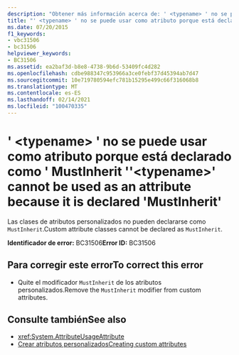 ```yaml
---
description: "Obtener más información acerca de: ' <typename> ' no se puede usar como atributo porque está declarado como ' MustInherit '"
title: "' <typename> ' no se puede usar como atributo porque está declarado como ' MustInherit '"
ms.date: 07/20/2015
f1_keywords:
- vbc31506
- bc31506
helpviewer_keywords:
- BC31506
ms.assetid: ea2baf3d-b8e8-4738-9b6d-53409fc4d282
ms.openlocfilehash: cdbe988347c953966a3ce0febf37d45394ab7d47
ms.sourcegitcommit: 10e719780594efc781b15295e499c66f316068b8
ms.translationtype: MT
ms.contentlocale: es-ES
ms.lasthandoff: 02/14/2021
ms.locfileid: "100470335"
---
```

# <a name="typename-cannot-be-used-as-an-attribute-because-it-is-declared-mustinherit"></a><span data-ttu-id="87d9e-103">' \<typename> ' no se puede usar como atributo porque está declarado como ' MustInherit '</span><span class="sxs-lookup"><span data-stu-id="87d9e-103">'\<typename>' cannot be used as an attribute because it is declared 'MustInherit'</span></span>

<span data-ttu-id="87d9e-104">Las clases de atributos personalizados no pueden declararse como `MustInherit`.</span><span class="sxs-lookup"><span data-stu-id="87d9e-104">Custom attribute classes cannot be declared as `MustInherit`.</span></span>  
  
 <span data-ttu-id="87d9e-105">**Identificador de error:** BC31506</span><span class="sxs-lookup"><span data-stu-id="87d9e-105">**Error ID:** BC31506</span></span>  
  
## <a name="to-correct-this-error"></a><span data-ttu-id="87d9e-106">Para corregir este error</span><span class="sxs-lookup"><span data-stu-id="87d9e-106">To correct this error</span></span>  
  
- <span data-ttu-id="87d9e-107">Quite el modificador `MustInherit` de los atributos personalizados.</span><span class="sxs-lookup"><span data-stu-id="87d9e-107">Remove the `MustInherit` modifier from custom attributes.</span></span>  
  
## <a name="see-also"></a><span data-ttu-id="87d9e-108">Consulte también</span><span class="sxs-lookup"><span data-stu-id="87d9e-108">See also</span></span>

- <xref:System.AttributeUsageAttribute>
- [<span data-ttu-id="87d9e-109">Crear atributos personalizados</span><span class="sxs-lookup"><span data-stu-id="87d9e-109">Creating custom attributes</span></span>](../programming-guide/concepts/attributes/creating-custom-attributes.md)
